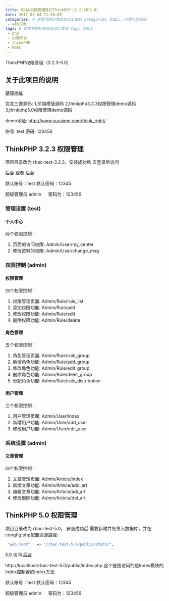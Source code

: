 ```yaml
---
title: RBAC权限管理笔记ThinkPHP（3.2.3和5.0）
date: 2017-04-04 21:58:09
categories: # 这里写的分类会自动汇集到 categories 页面上，分类可以多级
 - web开发
tags: # 这里写的标签会自动汇集到 tags 页面上
 - php
 - 后端开发
 - thinkPHP
 - RBAC
---
```


ThinkPHP权限管理（3.2.3-5.0）

## 关于此项目的说明

[链接地址](http://www.kancloud.cn/a113211/alls)

包含三套源码: 
1,前端模版源码
2,thinkphp3.2.3权限管理demo源码
3,thinkphp5.0权限管理demo源码

demo地址: http://www.sucaime.com/think_right/

账号: test
密码: 123456

<!-- more -->
## ThinkPHP 3.2.3 权限管理

项目目录改为 rbac-test-3.2.3，安装成功后 去登录后访问

[后台](http://localhost/rbac-test-3.2.3/index.php) 或者 [后台](http://localhost/rbac-test-3.2.3/index.php/Home/Index/index/)

默认账号：test 
默认密码：12345 

超级管理员 admin   
密码为：123456

### 管理设置 (test)

#### 个人中心 

两个权限控制：   
1. 页面的访问权限: Admin/User/my_center   
2. 修改资料的权限: Admin/User/change_msg

### 权限控制 (admin)

#### 权限管理 

四个权限控制：
1. 权限管理页面: Admin/Rule/rule_list
2. 添加权限功能: Admin/Rule/add
3. 修改权限功能: Admin/Rule/edit
4. 删除权限功能: Admin/Rule/delete

#### 角色管理

五个权限控制：
1. 角色管理页面: Admin/Rule/rule_group
2. 新增角色功能: Admin/Rule/add_group
3. 修改角色功能: Admin/Rule/edit_group
4. 删除角色功能: Admin/Rule/delet_group
5. 分配角色功能: Admin/Rule/rule_distribution

#### 用户管理

三个权限控制：
1. 用户管理页面: Admin/User/index
2. 新增用户功能: Admin/User/add_user
3. 修改用户功能: Admin/User/edit_user

### 系统设置 (admin)

#### 文章管理

四个权限控制：
1. 文章管理页面: Admin/Article/index
2. 新增文章功能: Admin/Article/add_art
3. 编辑文章功能: Admin/Article/adi_art
4. 修改删除功能: Admin/Article/del_art

## ThinkPHP 5.0 权限管理

项目目录改为 rbac-test-5.0， 安装成功后 需要新建并先导入数据库，并在congfig.php配置资源路径:
   
```bash
 "web_root"   => "/rbac-test-5.0/public/static",
```

5.0 访问 [后台](http://localhost/rbac-test-5.0/public/index.php/Home/index/index/)

http://localhost/rbac-test-5.0/public/index.php 这个链接访问的是Index模块的Index控制器的index方法

默认账号：test 
默认密码：12345 

超级管理员 admin   
密码为：123456

